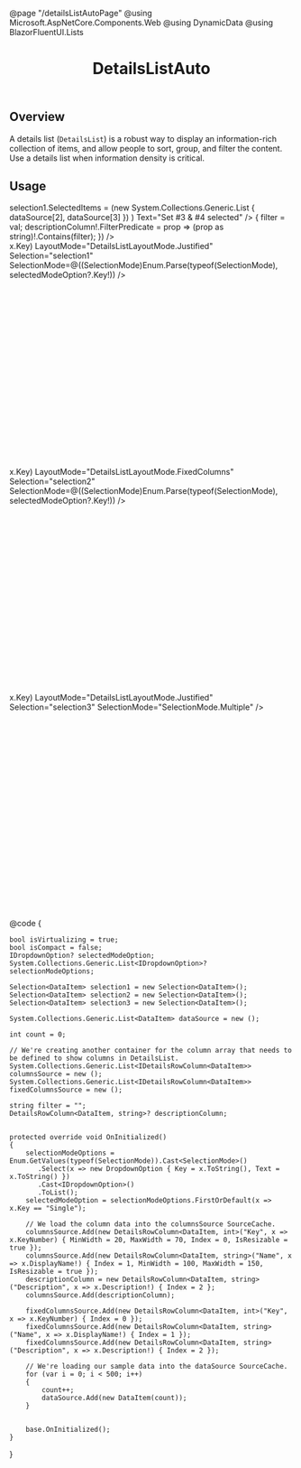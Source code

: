﻿@page "/detailsListAutoPage"
@using Microsoft.AspNetCore.Components.Web
@using DynamicData
@using BlazorFluentUI.Lists

<header class="root">
    <h1 class="title">DetailsListAuto</h1>
</header>
<div class="section" style="transition-delay: 0s;">
    <div id="overview" tabindex="-1">
        <h2 class="subHeading hiddenContent">Overview</h2>
    </div>
    <div class="content">
        <div class="ms-Markdown">
            <p>
                A details list (<code>DetailsList</code>) is a robust way to display an information-rich collection of items, and allow people to sort, group, and filter the content. Use a details list when information density is critical.
            </p>
        </div>
    </div>
</div>
<div class="section" style="transition-delay: 0s;">
    <div id="overview" tabindex="-1">
        <h2 class="subHeading">Usage</h2>
    </div>
    <div>
        <div class="subSection">
            <Demo MetadataPath="DetailsListAutoPage" Key="0" Header="DetailsListAuto with many options">
                <Stack Horizontal="true" Tokens="new StackTokens { ChildrenGap = new double[] { 10.0 } }">
                    <Toggle Label="IsVirtualizing" OnText="true" OffText="false" @bind-Checked="isVirtualizing" />
                    <Toggle Label="IsCompact" OnText="true" OffText="false" @bind-Checked="isCompact" />
                    <Dropdown ItemsSource=@selectionModeOptions
                              @bind-SelectedOption=selectedModeOption
                              Style="max-width:300px;">
                    </Dropdown>
                    <DefaultButton OnClick=@(arg => selection1.SelectedItems = (new System.Collections.Generic.List<DataItem> { dataSource[2], dataSource[3] }) ) Text="Set #3 & #4 selected" />
                </Stack>
                <TextField Label="Filter Description"
                           Value=@filter
                           OnInput=@(val => { filter = val; descriptionColumn!.FilterPredicate = prop => (prop as string)!.Contains(filter); }) />
                <div data-is-scrollable="true" style="height:400px;overflow-y:auto;">
                    <DetailsListAuto  ItemsSource="dataSource"
                                     IsVirtualizing=@isVirtualizing
                                     TItem="DataItem"
                                     Compact=@isCompact
                                     Columns="columnsSource"
                                     GetKey=@(x=>x.Key)
                                     LayoutMode="DetailsListLayoutMode.Justified"
                                     Selection="selection1"
                                     SelectionMode=@((SelectionMode)Enum.Parse(typeof(SelectionMode), selectedModeOption?.Key!)) />
                </div>
            </Demo>
        </div>
        <div class="subSection">
            <Demo MetadataPath="DetailsListAutoPage" Key="1" Header="DetailsListAuto with Fixed Columns">
                <div data-is-scrollable="true" style="height:400px;overflow-y:auto;">
                    <DetailsListAuto ItemsSource="dataSource"
                                     IsVirtualizing="true"
                                     Compact="true"
                                     Columns="fixedColumnsSource"
                                     GetKey=@(x=>x.Key)
                                     LayoutMode="DetailsListLayoutMode.FixedColumns"
                                     Selection="selection2"
                                     SelectionMode=@((SelectionMode)Enum.Parse(typeof(SelectionMode), selectedModeOption?.Key!)) />
                </div>
            </Demo>
        </div>
        <div class="subSection">
            <Demo MetadataPath="DetailsListAutoPage" Key="2" Header="DetailsListAuto with MarqueeSelection">
                <div data-is-scrollable="true" style="height:400px;overflow-y:auto;">
                    <MarqueeSelection Selection=@selection3>
                        <DetailsListAuto ItemsSource="dataSource"
                                         IsVirtualizing="true"
                                         Compact="true"
                                         Columns="columnsSource"
                                         GetKey=@(x=>x.Key)
                                         LayoutMode="DetailsListLayoutMode.Justified"
                                         Selection="selection3"
                                         SelectionMode="SelectionMode.Multiple" />
                    </MarqueeSelection>
                </div>
            </Demo>
        </div>
    </div>
</div>
@code {

    bool isVirtualizing = true;
    bool isCompact = false;
    IDropdownOption? selectedModeOption;
    System.Collections.Generic.List<IDropdownOption>? selectionModeOptions;

    Selection<DataItem> selection1 = new Selection<DataItem>();
    Selection<DataItem> selection2 = new Selection<DataItem>();
    Selection<DataItem> selection3 = new Selection<DataItem>();

    System.Collections.Generic.List<DataItem> dataSource = new ();

    int count = 0;

    // We're creating another container for the column array that needs to be defined to show columns in DetailsList.
    System.Collections.Generic.List<IDetailsRowColumn<DataItem>> columnsSource = new ();
    System.Collections.Generic.List<IDetailsRowColumn<DataItem>> fixedColumnsSource = new ();

    string filter = "";
    DetailsRowColumn<DataItem, string>? descriptionColumn;


    protected override void OnInitialized()
    {
        selectionModeOptions = Enum.GetValues(typeof(SelectionMode)).Cast<SelectionMode>()
           .Select(x => new DropdownOption { Key = x.ToString(), Text = x.ToString() })
           .Cast<IDropdownOption>()
           .ToList();
        selectedModeOption = selectionModeOptions.FirstOrDefault(x => x.Key == "Single");

        // We load the column data into the columnsSource SourceCache.
        columnsSource.Add(new DetailsRowColumn<DataItem, int>("Key", x => x.KeyNumber) { MinWidth = 20, MaxWidth = 70, Index = 0, IsResizable = true });
        columnsSource.Add(new DetailsRowColumn<DataItem, string>("Name", x => x.DisplayName!) { Index = 1, MinWidth = 100, MaxWidth = 150, IsResizable = true });
        descriptionColumn = new DetailsRowColumn<DataItem, string>("Description", x => x.Description!) { Index = 2 };
        columnsSource.Add(descriptionColumn);

        fixedColumnsSource.Add(new DetailsRowColumn<DataItem, int>("Key", x => x.KeyNumber) { Index = 0 });
        fixedColumnsSource.Add(new DetailsRowColumn<DataItem, string>("Name", x => x.DisplayName!) { Index = 1 });
        fixedColumnsSource.Add(new DetailsRowColumn<DataItem, string>("Description", x => x.Description!) { Index = 2 });

        // We're loading our sample data into the dataSource SourceCache.
        for (var i = 0; i < 500; i++)
        {
            count++;
            dataSource.Add(new DataItem(count));
        }


        base.OnInitialized();
    }




}
